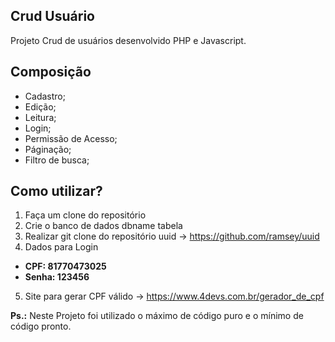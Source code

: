 ## Crud Usuário
Projeto Crud de usuários desenvolvido PHP e Javascript.

## Composição

- Cadastro;
- Edição;
- Leitura;
- Login;
- Permissão de Acesso;
- Páginação;
- Filtro de busca;

## Como utilizar?

1. Faça um clone do repositório
2. Crie o banco de dados dbname tabela
3. Realizar git clone do repositório uuid -> https://github.com/ramsey/uuid
4. Dados para Login 
- **CPF: 81770473025**
- **Senha: 123456**
5. Site para gerar CPF válido -> https://www.4devs.com.br/gerador_de_cpf

**Ps.:** Neste Projeto foi utilizado o máximo de código puro e o mínimo de código pronto.
